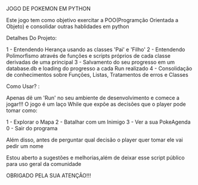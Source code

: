 JOGO DE POKEMON EM PYTHON

Este jogo tem como objetivo exercitar a POO(Programção Orientada a Objeto) e consolidar outras hablidades em python

Detalhes Do Projeto:

1 - Entendendo Herança  usando as classes 'Pai' e 'Filho'
2 - Entendendo Polimorfismo através de funções e scripts próprios de cada classe derivadas de uma principal
3 - Salvamento do seu progresso em um database.db e loading do progresso a cada Run realizado
4 - Consolidação de conhecimentos sobre Funções, Listas, Tratamentos de erros e Classes 

Como Usar? :

Apenas dê um 'Run' no seu ambiente de desenvolvimento e comece a jogar!!!
O jogo é um laço While que expõe as decisões que o player pode tomar como:

1 - Explorar o Mapa
2 - Batalhar com um Inimigo
3 - Ver a sua PokeAgenda
0 - Sair do programa

Além disso, antes de perguntar qual decisão o player quer tomar ele vai pedir um nome

Estou aberto a sugestões e melhorias,além de deixar esse script público para uso geral da comunidade

OBRIGADO PELA SUA ATENÇÃO!!!
